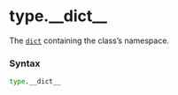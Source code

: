 # type.\_\_dict\_\_

The [`dict`](/built-in-types/dict/) containing the class’s namespace.

### Syntax

```python
type.__dict__
```
